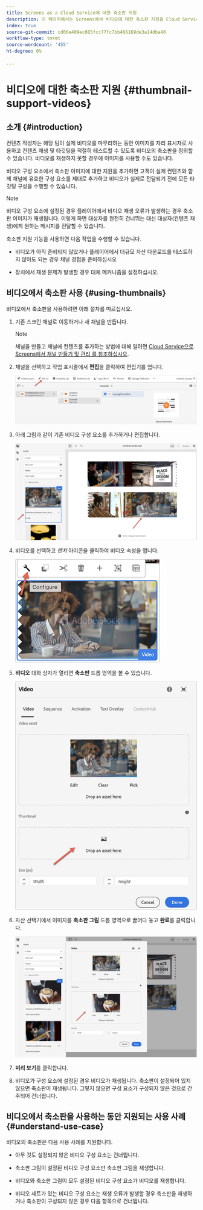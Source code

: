 ```yaml
---
title: Screens as a Cloud Service에 대한 축소판 지원
description: 이 페이지에서는 Screens에서 비디오에 대한 축소판 지원을 Cloud Service으로 추가하는 방법을 설명합니다.
index: true
source-git-commit: cd06e409ec085fcc77fc7bb466169de3a14dba40
workflow-type: tm+mt
source-wordcount: '455'
ht-degree: 0%

---
```



# 비디오에 대한 축소판 지원 {#thumbnail-support-videos}

## 소개 {#introduction}

컨텐츠 작성자는 해당 팀이 실제 비디오를 마무리하는 동안 이미지를 자리 표시자로 사용하고 컨텐츠 재생 및 타깃팅을 적절히 테스트할 수 있도록 비디오의 축소판을 정의할 수 있습니다. 비디오를 재생하지 못할 경우에 이미지를 사용할 수도 있습니다.

비디오 구성 요소에서 축소판 이미지에 대한 지원을 추가하면 고객이 실제 컨텐츠와 함께 채널에 유효한 구성 요소를 제대로 추가하고 비디오가 실제로 전달되기 전에 모든 타깃팅 구성을 수행할 수 있습니다.

>[!NOTE]
>비디오 구성 요소에 설정된 경우 플레이어에서 비디오 재생 오류가 발생하는 경우 축소판 이미지가 재생됩니다. 이렇게 하면 대상자를 완전히 건너뛰는 대신 대상자(컨텐츠 재생)에게 원하는 메시지를 전달할 수 있습니다.

축소판 지원 기능을 사용하면 다음 작업을 수행할 수 있습니다.

* 비디오가 아직 준비되지 않았거나 플레이어에서 대규모 자산 다운로드를 테스트하지 않아도 되는 경우 채널 경험을 준비하십시오

* 장치에서 재생 문제가 발생할 경우 대체 메커니즘을 설정하십시오.

## 비디오에서 축소판 사용 {#using-thumbnails}

비디오에서 축소판을 사용하려면 아래 절차를 따르십시오.

1. 기존 스크린 채널로 이동하거나 새 채널을 만듭니다.

   >[!NOTE]
   >채널을 만들고 채널에 컨텐츠를 추가하는 방법에 대해 알려면 [Cloud Service으로 Screens에서 채널 만들기 및 관리 를 참조하십시오](https://experienceleague.adobe.com/docs/experience-manager-cloud-service/screens-as-cloud-service/create-content/creating-channels-screens-cloud.html?lang=en).

1. 채널을 선택하고 작업 표시줄에서 **편집**&#x200B;을 클릭하여 편집기를 엽니다.

   ![](/help/screens-cloud/using-core-product-features/assets/thumbnail-1.png)

1. 아래 그림과 같이 기존 비디오 구성 요소를 추가하거나 편집합니다.

   ![](/help/screens-cloud/using-core-product-features/assets/thumbnail-2.png)

1. 비디오를 선택하고 *렌치* 아이콘을 클릭하여 비디오 속성을 엽니다.

   ![](/help/screens-cloud/using-core-product-features/assets/thumbnail-3.png)

1. **비디오** 대화 상자가 열리면 **축소판** 드롭 영역을 볼 수 있습니다.

   ![](/help/screens-cloud/using-core-product-features/assets/thumbnail-4.png)

1. 자산 선택기에서 이미지를 **축소판 그림** 드롭 영역으로 끌어다 놓고 **완료**&#x200B;를 클릭합니다.

   ![](/help/screens-cloud/using-core-product-features/assets/thumbnail-5.png)

1. **미리 보기**&#x200B;를 클릭합니다.

1. 비디오가 구성 요소에 설정된 경우 비디오가 재생됩니다. 축소판이 설정되어 있지 않으면 축소판이 재생됩니다. 그렇지 않으면 구성 요소가 구성되지 않은 것으로 간주되어 건너뜁니다.

## 비디오에서 축소판을 사용하는 동안 지원되는 사용 사례 {#understand-use-case}

비디오의 축소판은 다음 사용 사례를 지원합니다.

* 아무 것도 설정되지 않은 비디오 구성 요소는 건너뜁니다.

* 축소판 그림이 설정된 비디오 구성 요소만 축소판 그림을 재생합니다.

* 비디오와 축소판 그림이 모두 설정된 비디오 구성 요소가 비디오를 재생합니다.

* 비디오 세트가 있는 비디오 구성 요소는 재생 오류가 발생할 경우 축소판을 재생하거나 축소판이 구성되지 않은 경우 다음 항목으로 건너뜁니다.

